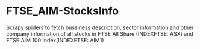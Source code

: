 # FTSE_AIM-StocksInfo
Scrapy spiders to fetch bussiness description, sector information and other company information of all stocks in FTSE All Share (INDEXFTSE: ASX)  and 
FTSE AIM 100 Index(INDEXFTSE: AIM1)
